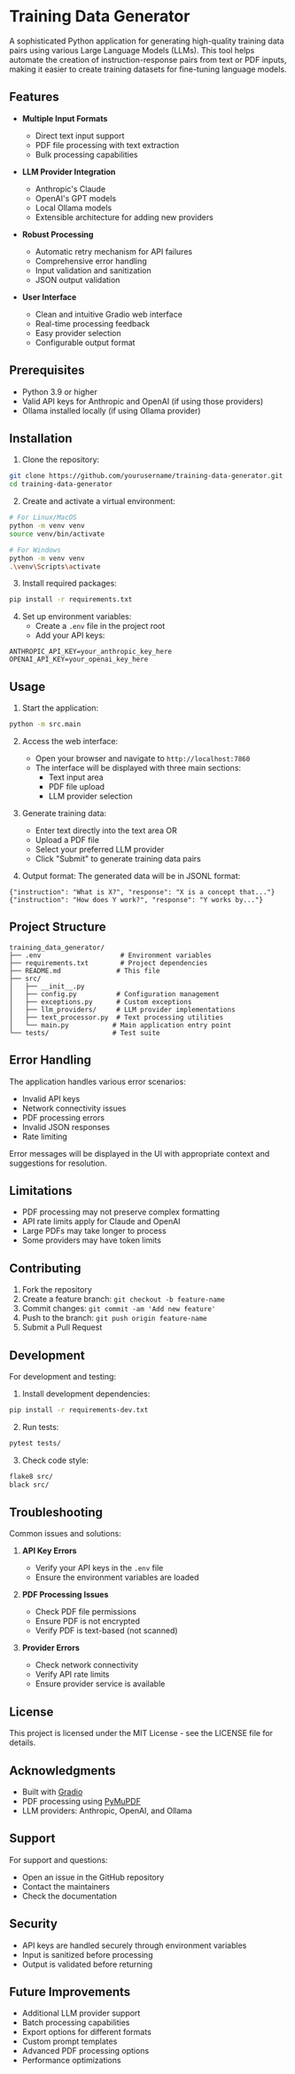 # Training Data Generator

A sophisticated Python application for generating high-quality training data pairs using various Large Language Models (LLMs). This tool helps automate the creation of instruction-response pairs from text or PDF inputs, making it easier to create training datasets for fine-tuning language models.

## Features

- **Multiple Input Formats**
  - Direct text input support
  - PDF file processing with text extraction
  - Bulk processing capabilities

- **LLM Provider Integration**
  - Anthropic's Claude
  - OpenAI's GPT models
  - Local Ollama models
  - Extensible architecture for adding new providers

- **Robust Processing**
  - Automatic retry mechanism for API failures
  - Comprehensive error handling
  - Input validation and sanitization
  - JSON output validation

- **User Interface**
  - Clean and intuitive Gradio web interface
  - Real-time processing feedback
  - Easy provider selection
  - Configurable output format

## Prerequisites

- Python 3.9 or higher
- Valid API keys for Anthropic and OpenAI (if using those providers)
- Ollama installed locally (if using Ollama provider)

## Installation

1. Clone the repository:
```bash
git clone https://github.com/yourusername/training-data-generator.git
cd training-data-generator
```

2. Create and activate a virtual environment:
```bash
# For Linux/MacOS
python -m venv venv
source venv/bin/activate

# For Windows
python -m venv venv
.\venv\Scripts\activate
```

3. Install required packages:
```bash
pip install -r requirements.txt
```

4. Set up environment variables:
   - Create a `.env` file in the project root
   - Add your API keys:
```env
ANTHROPIC_API_KEY=your_anthropic_key_here
OPENAI_API_KEY=your_openai_key_here
```

## Usage

1. Start the application:
```bash
python -m src.main
```

2. Access the web interface:
   - Open your browser and navigate to `http://localhost:7860`
   - The interface will be displayed with three main sections:
     - Text input area
     - PDF file upload
     - LLM provider selection

3. Generate training data:
   - Enter text directly into the text area OR
   - Upload a PDF file
   - Select your preferred LLM provider
   - Click "Submit" to generate training data pairs

4. Output format:
   The generated data will be in JSONL format:
```jsonl
{"instruction": "What is X?", "response": "X is a concept that..."}
{"instruction": "How does Y work?", "response": "Y works by..."}
```

## Project Structure

```
training_data_generator/
├── .env                    # Environment variables
├── requirements.txt        # Project dependencies
├── README.md              # This file
├── src/
│   ├── __init__.py
│   ├── config.py          # Configuration management
│   ├── exceptions.py      # Custom exceptions
│   ├── llm_providers/     # LLM provider implementations
│   ├── text_processor.py  # Text processing utilities
│   └── main.py           # Main application entry point
└── tests/                # Test suite
```

## Error Handling

The application handles various error scenarios:
- Invalid API keys
- Network connectivity issues
- PDF processing errors
- Invalid JSON responses
- Rate limiting

Error messages will be displayed in the UI with appropriate context and suggestions for resolution.

## Limitations

- PDF processing may not preserve complex formatting
- API rate limits apply for Claude and OpenAI
- Large PDFs may take longer to process
- Some providers may have token limits

## Contributing

1. Fork the repository
2. Create a feature branch: `git checkout -b feature-name`
3. Commit changes: `git commit -am 'Add new feature'`
4. Push to the branch: `git push origin feature-name`
5. Submit a Pull Request

## Development

For development and testing:

1. Install development dependencies:
```bash
pip install -r requirements-dev.txt
```

2. Run tests:
```bash
pytest tests/
```

3. Check code style:
```bash
flake8 src/
black src/
```

## Troubleshooting

Common issues and solutions:

1. **API Key Errors**
   - Verify your API keys in the `.env` file
   - Ensure the environment variables are loaded

2. **PDF Processing Issues**
   - Check PDF file permissions
   - Ensure PDF is not encrypted
   - Verify PDF is text-based (not scanned)

3. **Provider Errors**
   - Check network connectivity
   - Verify API rate limits
   - Ensure provider service is available

## License

This project is licensed under the MIT License - see the LICENSE file for details.

## Acknowledgments

- Built with [Gradio](https://gradio.app/)
- PDF processing using [PyMuPDF](https://pymupdf.readthedocs.io/)
- LLM providers: Anthropic, OpenAI, and Ollama

## Support

For support and questions:
- Open an issue in the GitHub repository
- Contact the maintainers
- Check the documentation

## Security

- API keys are handled securely through environment variables
- Input is sanitized before processing
- Output is validated before returning

## Future Improvements

- Additional LLM provider support
- Batch processing capabilities
- Export options for different formats
- Custom prompt templates
- Advanced PDF processing options
- Performance optimizations
```

